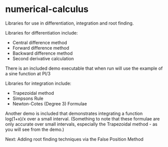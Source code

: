 # numerical-calculus
Libraries for use in differentiation, integration and root finding.

Libraries for differentiation include:
- Central difference method
- Forward difference method
- Backward difference method
- Second derivative calculation

There is an included demo executable that when run will use the example of a sine function at PI/3

Libraries for integration include:
- Trapezoidal method
- Simpsons Rule
- Newton-Cotes (Degree 3) Formulae

Another demo is included that demonstrates integrating a function log(1+x)/x over a small interval.
(Something to note that these formulae are only accurate over small intervals, especially the Trapezoidal method - as you will see from the demo.)

Next: Adding root finding techniques via the False Position Method
